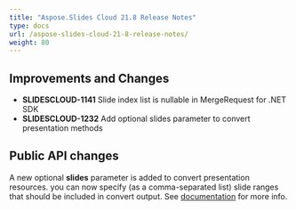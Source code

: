 ```yaml
---
title: "Aspose.Slides Cloud 21.8 Release Notes"
type: docs
url: /aspose-slides-cloud-21-8-release-notes/
weight: 80
---
```


## **Improvements and Changes**
- **SLIDESCLOUD-1141** Slide index list is nullable in MergeRequest for .NET SDK
- **SLIDESCLOUD-1232** Add optional slides parameter to convert presentation methods

## **Public API changes**
A new optional **slides** parameter is added to convert presentation resources. you can now specify (as a comma-separated list) slide ranges that should be included in convert output. See [documentation](/slides/convert-selected-document-slides/) for more info.